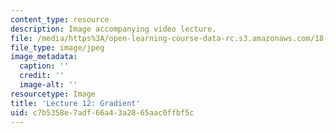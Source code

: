 ```yaml
---
content_type: resource
description: Image accompanying video lecture.
file: /media/https%3A/open-learning-course-data-rc.s3.amazonaws.com/18-02-multivariable-calculus-fall-2007/c7b5358e7adf66a43a2865aac0ffbf5c_12.jpg
file_type: image/jpeg
image_metadata:
  caption: ''
  credit: ''
  image-alt: ''
resourcetype: Image
title: 'Lecture 12: Gradient'
uid: c7b5358e-7adf-66a4-3a28-65aac0ffbf5c
---
```

